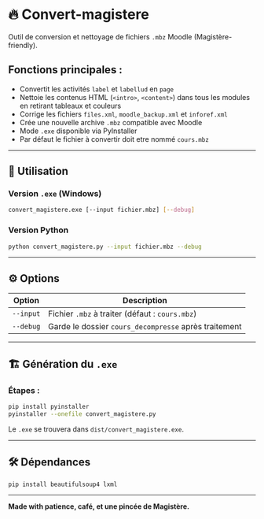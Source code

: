 # 🔥 Convert-magistere

Outil de conversion et nettoyage de fichiers `.mbz` Moodle (Magistère-friendly).

## Fonctions principales :

- Convertit les activités `label` et `labellud` en `page`
- Nettoie les contenus HTML (`<intro>`, `<content>`) dans tous les modules en retirant tableaux et couleurs
- Corrige les fichiers `files.xml`, `moodle_backup.xml` et `inforef.xml`
- Crée une nouvelle archive `.mbz` compatible avec Moodle
- Mode `.exe` disponible via PyInstaller
- Par défaut le fichier à convertir doit etre nommé `cours.mbz`

---

## 🚀 Utilisation

### Version `.exe` (Windows)

```bash
convert_magistere.exe [--input fichier.mbz] [--debug]
```

### Version Python

```bash
python convert_magistere.py --input fichier.mbz --debug
```

---

## ⚙️ Options

| Option       | Description                                        |
|--------------|----------------------------------------------------|
| `--input`    | Fichier `.mbz` à traiter (défaut : `cours.mbz`)     |
| `--debug`    | Garde le dossier `cours_decompresse` après traitement |

---

## 🏗 Génération du `.exe`

### Étapes :

```bash
pip install pyinstaller
pyinstaller --onefile convert_magistere.py
```

Le `.exe` se trouvera dans `dist/convert_magistere.exe`.

---

## 🛠 Dépendances

```bash
pip install beautifulsoup4 lxml
```

---

**Made with patience, café, et une pincée de Magistère.**